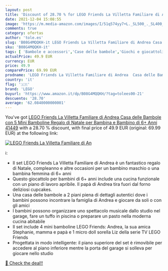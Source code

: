 ```yaml
---
layout: post
title: 'Discount of 28.70 % for LEGO Friends La Villetta Familiare di An'
date: 2021-12-04 15:08:55
image: 'https://m.media-amazon.com/images/I/51q574yy7+L._SL500_._SL400_.jpg'
comments: true
category: ofertas
author: 'tole.es'
slug: 'B08G4MQQKH-it LEGO Friends La Villetta Familiare di Andrea Casa delle...'
sku: 'B08G4MQQKH-it'
tags: [ 'Bambole e accessori','Case delle bambole','Giochi e giocattoli','lego', ]
actualPrice: 49.9 EUR
currency: EUR
price: 49.9
comparePrice: 69.99 EUR
prodname: 'LEGO Friends La Villetta Familiare di Andrea  Casa delle Bambole con 5 Mini Bamboline  Regalo di Natale per Bambina e Bambino di 6+ Anni  41449'
country: 'it'
flag: '🇮🇹'
brand: 'LEGO'
buyurl: 'https://www.amazon.it/dp/B08G4MQQKH/?tag=tolees00-21'
descuento: '28.70'
average: '62.0840000000001'
---
```


You've got [LEGO Friends La Villetta Familiare di Andrea  Casa delle Bambole con 5 Mini Bamboline  Regalo di Natale per Bambina e Bambino di 6+ Anni  41449](https://www.amazon.it/dp/B08G4MQQKH/?tag=tolees00-21) with a  28.70 % discount, with final price of 49.9 EUR (original: 69.99 EUR) at the following link:

[![LEGO Friends La Villetta Familiare di An](https://m.media-amazon.com/images/I/51q574yy7+L._SL500_._SL400_.jpg)](https://www.amazon.it/dp/B08G4MQQKH/?tag=tolees00-21)

ℹ️:

- Il set LEGO Friends La Villetta Familiare di Andrea è un fantastico regalo di Natale, compleanno e altre occasioni per un bambino maschio o una bambina femmina di 6+ anni
- Questo giocattolo per bambini di 6+ anni include una cucina funzionale con un piano di lavoro apribile. Il papà di Andrea tira fuori dal forno deliziosi cupcakes.
- Una casa delle bambole a 2 piani piena di dettagli autentici dove i bambini possono incontrare la famiglia di Andrea e giocare da soli o con gli amici
- I bambini possono organizzare uno spettacolo musicale dallo studio nel garage, fare un tuffo in piscina o preparare un pasto nella moderna cucina abitabile
- Il set include 4 mini bamboline LEGO Friends: Andrea, la sua amica Stephanie, mamma e papà e 1 micro doll sorella Liz della serie TV LEGO Friends
- Progettata in modo intelligente: il piano superiore del set è rimovibile per accedere al piano inferiore mentre la porta del garage si solleva per giocare nello studio

[🛒 Check the deal!!](https://www.amazon.it/dp/B08G4MQQKH/?tag=tolees00-21)
